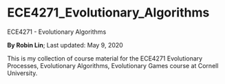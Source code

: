 # ECE4271_Evolutionary_Algorithms
ECE4271 - Evolutionary Algorithms
 
**By Robin Lin**; Last updated: May 9, 2020

This is my collection of course material for the ECE4271 Evolutionary Processes, Evolutionary Algorithms, Evolutionary Games course at Cornell University. 


